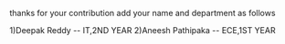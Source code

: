 thanks for your contribution
add your name and department as follows

1)Deepak Reddy -- IT,2ND YEAR
2)Aneesh Pathipaka -- ECE,1ST YEAR

